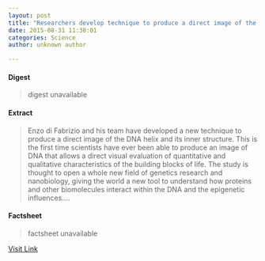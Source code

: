 ```yaml
---
layout: post
title: "Researchers develop technique to produce a direct image of the DNA helix and its inner structure"
date: 2015-08-31 11:30:01
categories: Science
author: unknown author

---
```



#### Digest
>digest unavailable

#### Extract
>Enzo di Fabrizio and his team have developed a new technique to produce a direct image of the DNA helix and its inner structure. This is the first time scientists have ever been able to produce an image of DNA that allows a direct visual evaluation of quantitative and qualitative characteristics of the building blocks of life. The study is thought to open a whole new field of genetics research and nanobiology, giving the world a new tool to understand how proteins and other biomolecules interact within the DNA and the epigenetic influences....

#### Factsheet
>factsheet unavailable

[Visit Link](http://phys.org/news/2015-08-technique-image-dna-helix.html)


